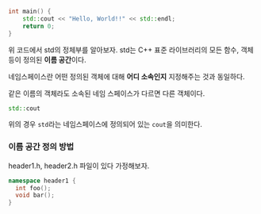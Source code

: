 ```c++
int main() {
    std::cout << "Hello, World!!" << std::endl;
    return 0;
}
```

위 코드에서 std의 정체부를 알아보자. std는 C++ 표준 라이브러리의 모든 함수, 객체 등이 정의된 **이름 공간**이다.

네임스페이스란 어떤 정의된 객체에 대해 **어디 소속인지** 지정해주는 것과 동일하다.

같은 이름의 객체라도 소속된 네임 스페이스가 다르면 다른 객체이다.

```c++
std::cout
```

위의 경우 `std`라는 네임스페이스에 정의되어 있는 `cout`을 의미한다.

### 이름 공간 정의 방법
header1.h, header2.h 파일이 있다 가정해보자.

```c++
namespace header1 {
  int foo();
  void bar();
}
```